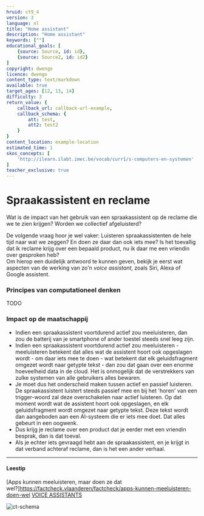 ```yaml
---
hruid: ct9_4
version: 3
language: nl
title: "Home assistant"
description: "Home assistant"
keywords: [""]
educational_goals: [
    {source: Source, id: id}, 
    {source: Source2, id: id2}
]
copyright: dwengo
licence: dwengo
content_type: text/markdown
available: true
target_ages: [12, 13, 14]
difficulty: 3
return_value: {
    callback_url: callback-url-example,
    callback_schema: {
        att: test,
        att2: test2
    }
}
content_location: example-location
estimated_time: 1
skos_concepts: [
    'http://ilearn.ilabt.imec.be/vocab/curr1/s-computers-en-systemen'
]
teacher_exclusive: true
---
```

# Spraakassistent en reclame

Wat is de impact van het gebruik van een spraakassistent op de reclame die we te zien krijgen? Worden we collectief afgeluisterd?

De volgende vraag hoor je wel vaker: Luisteren spraakassistenten de hele tijd naar wat we zeggen? En doen ze daar dan ook iets mee? Is het toevallig dat ik reclame krijg over een bepaald product, nu ik daar me een vriendin over gesproken heb?<br>
Om hierop een duidelijk antwoord te kunnen geven, bekijk je eerst wat aspecten van de werking van zo'n *voice assistant*, zoals Siri, Alexa of Google assistent.   

### Principes van computationeel denken
TODO



### Impact op de maatschappij

-  Indien een spraakassistent voortdurend actief zou meeluisteren, dan zou de batterij van je smartphone of ander toestel steeds snel leeg zijn.
-  Indien een spraakassistent voortdurend actief zou meeluisteren - meeluisteren betekent dat alles wat de assistent hoort ook opgeslagen wordt - om daar iets mee te doen - wat betekent dat elk geluidsfragment omgezet wordt naar getypte tekst - dan zou dat gaan over een enorme hoeveelheid data in de cloud. Het is onmogelijk dat de verstrekkers van zulke systemen van alle gebruikers alles bewaren.
-  Je moet dus het onderscheid maken tussen actief en passief luisteren. De spraakassistent luistert steeds passief mee en bij het 'horen' van een trigger-woord zal deze overschakelen naar actief luisteren. Op dat moment wordt wat de assistent hoort ook opgeslagen, en elk geluidsfragment wordt omgezet naar getypte tekst. Deze tekst wordt dan aangeboden aan een AI-systeem die er iets mee doet. Dat alles gebeurt in een oogwenk.
-  Dus krijg je reclame over een product dat je eerder met een vriendin besprak, dan is dat toeval.
-  Als je echter iets gevraagd hebt aan de spraakassistent, en je krijgt in dat verband achteraf reclame, dan is het een ander verhaal. 
-------------------------
#### Leestip

[Apps kunnen meeluisteren, maar doen ze dat wel?]https://factcheck.vlaanderen/factcheck/apps-kunnen-meeluisteren-doen-wel
[VOICE ASSISTANTS](https://data-en-maatschappij.ai/publicaties/brainfood-databescherming-en-voice-assistants-1)

![ct-schema](@learning-object/m_ct_impact_4/nl/3)
